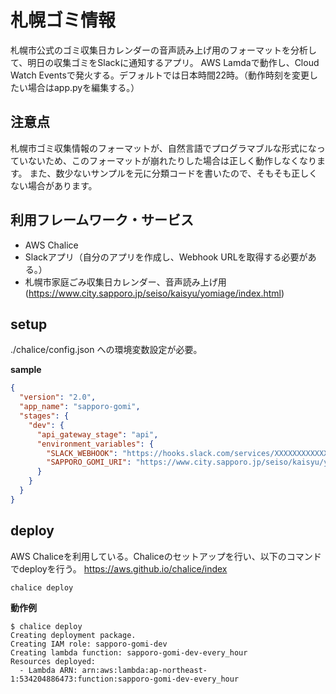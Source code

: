 # 札幌ゴミ情報

札幌市公式のゴミ収集日カレンダーの音声読み上げ用のフォーマットを分析して、明日の収集ゴミをSlackに通知するアプリ。
AWS Lamdaで動作し、Cloud Watch Eventsで発火する。デフォルトでは日本時間22時。（動作時刻を変更したい場合はapp.pyを編集する。）

## 注意点

札幌市ゴミ収集情報のフォーマットが、自然言語でプログラマブルな形式になっていないため、このフォーマットが崩れたりした場合は正しく動作しなくなります。
また、数少ないサンプルを元に分類コードを書いたので、そもそも正しくない場合があります。

## 利用フレームワーク・サービス

- AWS Chalice
- Slackアプリ（自分のアプリを作成し、Webhook URLを取得する必要がある。）
- 札幌市家庭ごみ収集日カレンダー、音声読み上げ用(https://www.city.sapporo.jp/seiso/kaisyu/yomiage/index.html)

## setup

./chalice/config.json への環境変数設定が必要。

**sample**

```json
{
  "version": "2.0",
  "app_name": "sapporo-gomi",
  "stages": {
    "dev": {
      "api_gateway_stage": "api",
      "environment_variables": {
        "SLACK_WEBHOOK": "https://hooks.slack.com/services/XXXXXXXXXXXX",
        "SAPPORO_GOMI_URI": "https://www.city.sapporo.jp/seiso/kaisyu/yomiage/carender/XXXXXXXXXXXXXXXXXXXXXX"
      }
    }
  }
}
```
## deploy

AWS Chaliceを利用している。Chaliceのセットアップを行い、以下のコマンドでdeployを行う。
https://aws.github.io/chalice/index

```
chalice deploy
```

**動作例**

```
$ chalice deploy
Creating deployment package.
Creating IAM role: sapporo-gomi-dev
Creating lambda function: sapporo-gomi-dev-every_hour
Resources deployed:
  - Lambda ARN: arn:aws:lambda:ap-northeast-1:534204886473:function:sapporo-gomi-dev-every_hour
```
